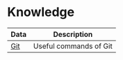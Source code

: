 # Knowledge

Data                                                       | Description
-----------------------------------------------------------|:-----------------------:
[Git](https://github.com/YannMancel/Knowledge/data/git.md) | Useful commands of Git |
